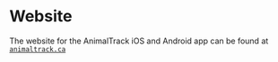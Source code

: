 # Website

The website for the AnimalTrack iOS and Android app can be found at [`animaltrack.ca`]

[`animaltrack.ca`]: https://www.animaltrack.ca 
